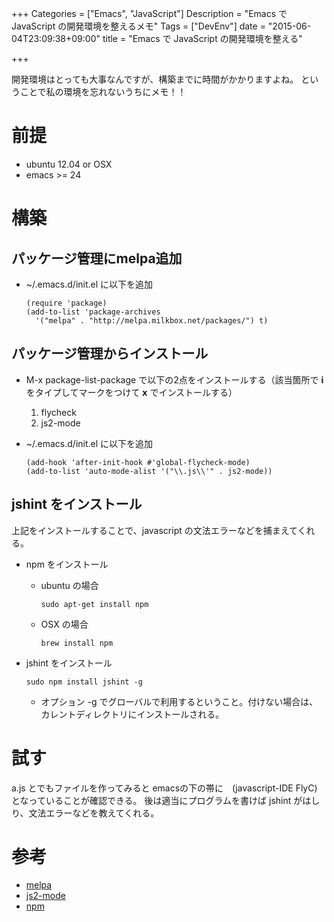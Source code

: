 +++
Categories = ["Emacs", "JavaScript"]
Description = "Emacs で JavaScript の開発環境を整えるメモ"
Tags = ["DevEnv"]
date = "2015-06-04T23:09:38+09:00"
title = "Emacs で JavaScript の開発環境を整える"

+++

開発環境はとっても大事なんですが、構築までに時間がかかりますよね。
ということで私の環境を忘れないうちにメモ！！
 <!--more-->
# 前提

-   ubuntu 12.04 or OSX
-   emacs >= 24

# 構築

## パッケージ管理にmelpa追加

-   ~/.emacs.d/init.el に以下を追加
    
        (require 'package)
        (add-to-list 'package-archives
          '("melpa" . "http://melpa.milkbox.net/packages/") t)

## パッケージ管理からインストール

-   M-x package-list-package で以下の2点をインストールする（該当箇所で **i** をタイプしてマークをつけて **x** でインストールする）
    1.  flycheck
    2.  js2-mode
-   ~/.emacs.d/init.el に以下を追加
    
        (add-hook 'after-init-hook #'global-flycheck-mode)
        (add-to-list 'auto-mode-alist '("\\.js\\'" . js2-mode))

## jshint をインストール

上記をインストールすることで、javascript の文法エラーなどを捕まえてくれる。
-   npm をインストール
    -   ubuntu の場合
        
            sudo apt-get install npm
    -   OSX の場合
        
            brew install npm
-   jshint をインストール
    
        sudo npm install jshint -g
    
    -   オプション -g でグローバルで利用するということ。付けない場合は、カレントディレクトリにインストールされる。

# 試す

a.js とでもファイルを作ってみると emacsの下の帯に　(javascript-IDE FlyC) となっていることが確認できる。
後は適当にプログラムを書けば jshint がはしり、文法エラーなどを教えてくれる。

# 参考

-   [melpa](http://melpa.milkbox.net/#/getting-started)
-   [js2-mode](http://code.google.com/p/js2-mode/)
-   [npm](https://npmjs.org/)
